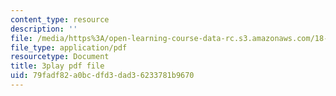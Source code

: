 ```yaml
---
content_type: resource
description: ''
file: /media/https%3A/open-learning-course-data-rc.s3.amazonaws.com/18-03sc-differential-equations-fall-2011/79fadf82a0bcdfd3dad36233781b9670_eyNm7XGJr4s.pdf
file_type: application/pdf
resourcetype: Document
title: 3play pdf file
uid: 79fadf82-a0bc-dfd3-dad3-6233781b9670
---
```


